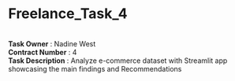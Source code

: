 # Freelance_Task_4

<br> **Task Owner** : Nadine West
<br> **Contract Number** : 4 
<br> **Task Description** : Analyze e-commerce dataset with Streamlit app showcasing the main findings and Recommendations
